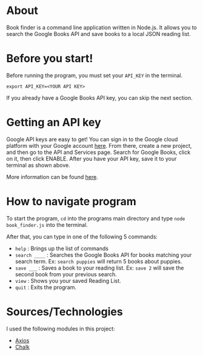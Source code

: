 # About

Book finder is a command line application written in Node.js. It allows you to search the Google Books API and save books to a local JSON reading list.

# Before you start!

Before running the program, you must set your `API_KEY` in the terminal.

```
export API_KEY=<YOUR API KEY>
```

If you already have a Google Books API key, you can skip the next section.

# Getting an API key

Google API keys are easy to get! You can sign in to the Google cloud platform with your Google account [here](https://console.cloud.google.com/apis/dashboard).
From there, create a new project, and then go to the API and Services page. Search for Google Books, click on it, then click ENABLE. After you have your API key, save it to your terminal as shown above.

More information can be found [here](https://support.google.com/googleapi/answer/6158841?hl=en).

# How to navigate program

To start the program, `cd` into the programs main directory and type `node book_finder.js` into the terminal.

After that, you can type in one of the following 5 commands:

-   `help` : Brings up the list of commands
-   `search ____` : Searches the Google Books API for books matching your search term. Ex: `search puppies` will return 5 books about puppies.
-   `save ___` : Saves a book to your reading list. Ex: `save 2` will save the second book from your previous search.
-   `view` : Shows you your saved Reading List.
-   `quit` : Exits the program.

# Sources/Technologies

I used the following modules in this project:

-   [Axios](https://github.com/axios/axios)
-   [Chalk](https://github.com/chalk/chalk)
